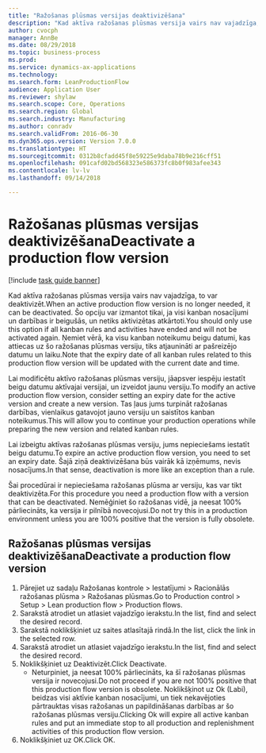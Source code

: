 ```yaml
--- 
title: "Ražošanas plūsmas versijas deaktivizēšana"
description: "Kad aktīva ražošanas plūsmas versija vairs nav vajadzīga, to var deaktivizēt."
author: cvocph
manager: AnnBe
ms.date: 08/29/2018
ms.topic: business-process
ms.prod: 
ms.service: dynamics-ax-applications
ms.technology: 
ms.search.form: LeanProductionFlow
audience: Application User
ms.reviewer: shylaw
ms.search.scope: Core, Operations
ms.search.region: Global
ms.search.industry: Manufacturing
ms.author: conradv
ms.search.validFrom: 2016-06-30
ms.dyn365.ops.version: Version 7.0.0
ms.translationtype: HT
ms.sourcegitcommit: 0312b8cfadd45f8e59225e9daba78b9e216cff51
ms.openlocfilehash: 091cafd02bd568323e586373fc8b0f983afee343
ms.contentlocale: lv-lv
ms.lasthandoff: 09/14/2018

---
```

# <a name="deactivate-a-production-flow-version"></a><span data-ttu-id="5c20e-103">Ražošanas plūsmas versijas deaktivizēšana</span><span class="sxs-lookup"><span data-stu-id="5c20e-103">Deactivate a production flow version</span></span>

[!include [task guide banner](../../includes/task-guide-banner.md)]

<span data-ttu-id="5c20e-104">Kad aktīva ražošanas plūsmas versija vairs nav vajadzīga, to var deaktivizēt.</span><span class="sxs-lookup"><span data-stu-id="5c20e-104">When an active production flow version is no longer needed, it can be deactivated.</span></span> <span data-ttu-id="5c20e-105">Šo opciju var izmantot tikai, ja visi kanban nosacījumi un darbības ir beigušās, un netiks aktivizētas atkārtoti.</span><span class="sxs-lookup"><span data-stu-id="5c20e-105">You should only use this option if all kanban rules and activities have ended and will not be activated again.</span></span> <span data-ttu-id="5c20e-106">Ņemiet vērā, ka visu kanban noteikumu beigu datumi, kas attiecas uz šo ražošanas plūsmas versiju, tiks atjaunināti ar pašreizējo datumu un laiku.</span><span class="sxs-lookup"><span data-stu-id="5c20e-106">Note that the expiry date of all kanban rules related to this production flow version will be updated with the current date and time.</span></span> 

<span data-ttu-id="5c20e-107">Lai modificētu aktīvo ražošanas plūsmas versiju, jāapsver iespēju iestatīt beigu datumu aktīvajai versijai, un izveidot jaunu versiju.</span><span class="sxs-lookup"><span data-stu-id="5c20e-107">To modify an active production flow version, consider setting an expiry date for the active version and create a new version.</span></span> <span data-ttu-id="5c20e-108">Tas ļaus jums turpināt ražošanas darbības, vienlaikus gatavojot jauno versiju un saistītos kanban noteikumus.</span><span class="sxs-lookup"><span data-stu-id="5c20e-108">This will allow you to continue your production operations while preparing the new version and related kanban rules.</span></span> 

<span data-ttu-id="5c20e-109">Lai izbeigtu aktīvas ražošanas plūsmas versiju, jums nepieciešams iestatīt beigu datumu.</span><span class="sxs-lookup"><span data-stu-id="5c20e-109">To expire an active production flow version, you need to set an expiry date.</span></span> <span data-ttu-id="5c20e-110">Šajā ziņā deaktivizēšana būs vairāk kā izņēmums, nevis nosacījums.</span><span class="sxs-lookup"><span data-stu-id="5c20e-110">In that sense, deactivation is more like an exception than a rule.</span></span> 

<span data-ttu-id="5c20e-111">Šai procedūrai ir nepieciešama ražošanas plūsma ar versiju, kas var tikt deaktivizēta.</span><span class="sxs-lookup"><span data-stu-id="5c20e-111">For this procedure you need a production flow with a version that can be deactivated.</span></span> <span data-ttu-id="5c20e-112">Nemēģiniet šo ražošanas vidē, ja neesat 100% pārliecināts, ka versija ir pilnībā novecojusi.</span><span class="sxs-lookup"><span data-stu-id="5c20e-112">Do not try this in a production environment unless you are 100% positive that the version is fully obsolete.</span></span>


## <a name="deactivate-a-production-flow-version"></a><span data-ttu-id="5c20e-113">Ražošanas plūsmas versijas deaktivizēšana</span><span class="sxs-lookup"><span data-stu-id="5c20e-113">Deactivate a production flow version</span></span>
1. <span data-ttu-id="5c20e-114">Pārejiet uz sadaļu Ražošanas kontrole > Iestatījumi > Racionālās ražošanas plūsma > Ražošanas plūsmas.</span><span class="sxs-lookup"><span data-stu-id="5c20e-114">Go to Production control > Setup > Lean production flow > Production flows.</span></span>
2. <span data-ttu-id="5c20e-115">Sarakstā atrodiet un atlasiet vajadzīgo ierakstu.</span><span class="sxs-lookup"><span data-stu-id="5c20e-115">In the list, find and select the desired record.</span></span>
3. <span data-ttu-id="5c20e-116">Sarakstā noklikšķiniet uz saites atlasītajā rindā.</span><span class="sxs-lookup"><span data-stu-id="5c20e-116">In the list, click the link in the selected row.</span></span>
4. <span data-ttu-id="5c20e-117">Sarakstā atrodiet un atlasiet vajadzīgo ierakstu.</span><span class="sxs-lookup"><span data-stu-id="5c20e-117">In the list, find and select the desired record.</span></span>
5. <span data-ttu-id="5c20e-118">Noklikšķiniet uz Deaktivizēt.</span><span class="sxs-lookup"><span data-stu-id="5c20e-118">Click Deactivate.</span></span>
    * <span data-ttu-id="5c20e-119">Neturpiniet, ja neesat 100% pārliecināts, ka šī ražošanas plūsmas versija ir novecojusi.</span><span class="sxs-lookup"><span data-stu-id="5c20e-119">Do not proceed if you are not 100% positive that this production flow version is obsolete.</span></span> <span data-ttu-id="5c20e-120">Noklikšķinot uz Ok (Labi), beidzas visi aktīvie kanban nosacījumi, un tiek nekavējoties pārtrauktas visas ražošanas un papildināšanas darbības ar šo ražošanas plūsmas versiju.</span><span class="sxs-lookup"><span data-stu-id="5c20e-120">Clicking Ok will expire all active kanban rules and put an immediate stop to all production and replenishment activities of this production flow version.</span></span>  
6. <span data-ttu-id="5c20e-121">Noklikšķiniet uz OK.</span><span class="sxs-lookup"><span data-stu-id="5c20e-121">Click OK.</span></span>


